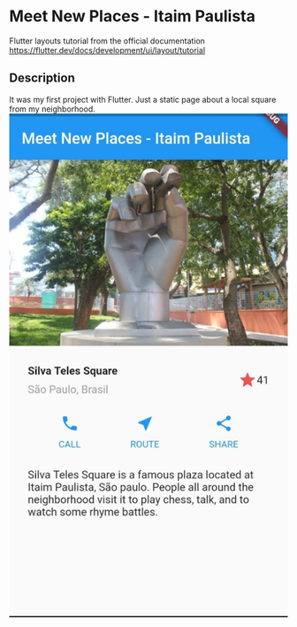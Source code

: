 # Meet New Places - Itaim Paulista

Flutter layouts tutorial from the official documentation
https://flutter.dev/docs/development/ui/layout/tutorial

## Description

It was my first project with Flutter. Just a static page about a local square from my neighborhood.
![Project screenshot](./repo/screenshot_1.jpeg)
